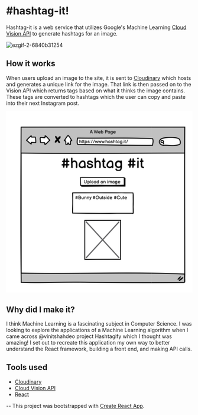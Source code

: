 # #hashtag-it!



Hashtag-it is a web service that utilizes Google's Machine Learning [Cloud Vision API](https://cloud.google.com/vision) to generate hashtags for an image. 

![ezgif-2-6840b31254](https://user-images.githubusercontent.com/97630089/192583401-dc111060-4d4e-4408-8580-aea28e2afeea.gif)

## How it works

When users upload an image to the site, it is sent to [Cloudinary](https://cloudinary.com/products/programmable_media) which hosts and generates a unique link for the image. That link is then passed on to the Vision API which returns tags based on what it thinks the image contains. These tags are converted to hashtags which the user can copy and paste into their next Instagram post.

![Alt text](public/wireframe/Screen_Shot_2022-08-18_at_2.32.39_PM.png "wireframe")

## Why did I make it?

I think Machine Learning is a fascinating subject in Computer Science. I was looking to explore the applications of a Machine Learning algorithm when I came across @vinitshahdeo project Hashtagify which I thought was amazing! I set out to recreate this application my own way to better understand the React framework, building a front end, and making API calls.

## Tools used

- [Cloudinary](https://cloudinary.com/products/programmable_media)
- [Cloud Vision API](https://cloud.google.com/vision)
- [React](https://reactjs.org)

--
This project was bootstrapped with [Create React App](https://github.com/facebook/create-react-app).
